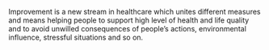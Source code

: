Improvement is a new stream in healthcare which unites different measures and means helping people to support high level of health and life quality and to avoid unwilled consequences of people’s actions, environmental influence, stressful situations and so on.